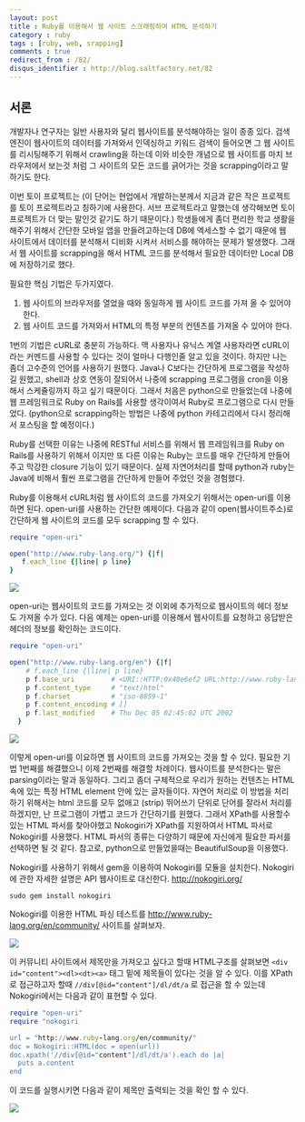 ```yaml
---
layout: post
title : Ruby를 이용해서 웹 사이트 스크래핑하여 HTML 분석하기
category : ruby
tags : [ruby, web, srapping]
comments : true
redirect_from : /82/
disqus_identifier : http://blog.saltfactory.net/82
---
```


## 서론

개발자나 연구자는 일반 사용자와 달리 웹사이트를 분석해야하는 일이 종종 있다.  검색 엔진이 웹사이트의 데이터를 가져와서 인덱싱하고 키워드 검색이 들어오면 그 웹 사이트를 리시팅해주기 위해서 crawling을 하는데 이와 비슷한 개념으로 웹 사이트를 마치 브라우저에서 보는것 처럼 그 사이트의 모든 코드를 긁어가는 것을 scrapping이라고 말하기도 한다.

이번 토이 프로젝트는 (이 단어는 현업에서 개발하는분께서 지금과 같은 작은 프로젝트를 토이 프로젝트라고 칭하기에 사용한다. 서브 프로젝트라고 말했는데 생각해보면 토이 프로젝트가 더 맞는 말인것 같기도 하기 때문이다.) 학생들에게 좀더 편리한 학교 생활을 해주기 위해서 간단한 모바일 앱을 만들려고하는데 DB에 엑세스할 수 없기 때문에 웹 사이트에서 데이터를 분석해서 디비화 시켜서 서비스를 해야하는 문제가 발생했다. 그래서 웹 사이트를 scrapping을 해서 HTML 코드를 분석해서 필요한 데이터만 Local DB에 저장하기로 했다.

필요한 핵심 기법은 두가지였다.

1. 웹 사이트의 브라우저를 열었을 때와 동일하게 웹 사이트 코드를 가져 올 수 있어야 한다.
2. 웹 사이트 코드를 가져와서 HTML의 특정 부분의 컨텐츠를 가져올 수 있어야 한다.

1번의 기법은 cURL로 충분히 가능하다. 맥 사용자나 유닉스 계열 사용자라면 cURL이라는 커멘드를 사용할 수 있다는 것이 얼마나 다행인줄 알고 있을 것이다. 하지만 나는 좀더 고수준의 언어를 사용하기 원했다. Java나 C보다는 간단하게 프로그램을 작성하길 원했고, shell과 상호 연동이 잘되어서 나중에 scrapping 프로그램을 cron을 이용해서 스케쥴링까지 하고 싶기 때문이다. 그래서 처음은 python으로 만들었는데 나중에 웹 프레임워크로 Ruby on Rails를 사용할 생각이여서 Ruby로 프로그램으로 다시 만들었다.  (python으로 scrapping하는 방법은 나중에 python 카테고리에서 다시 정리해서 포스팅을 할 예정이다.)

Ruby를 선택한 이유는 나중에 RESTful 서비스를 위해서 웹 프레임워크를 Ruby on Rails를 사용하기 위해서 이지만 또 다른 이유는 Ruby는 코드를 매우 간단하게 만들어주고 막강한 closure 기능이 있기 때문이다. 실제 자연어처리를 할때 python과 ruby는 Java에 비해서 훨씬 프로그램을 간단하게 만들어 주었던 것을 경험했다.

Ruby를 이용해서 cURL처럼 웹 사이트의 코드를 가져오기 위해서는 open-uri를 이용하면 된다. open-uri를 사용하는 간단한 예제이다. 다음과 같이 open(웹사이트주소)로 간단하게 웹 사이트의 코드를 모두 scrapping 할 수 있다.

```ruby
require "open-uri"

open("http://www.ruby-lang.org/") {|f|
   f.each_line {|line| p line}
}
```

![](https://hbn-blog-assets.s3.ap-northeast-2.amazonaws.com/800d2cef-0bb3-40fe-bb31-be9f15ae7f2d)

open-uri는 웹사이트의 코드를 가져오는 것 이외에 추가적으로 웹사이트의 헤더 정보도 가져올 수가 있다. 다음 예제는 open-uri를 이용해서 웹사이트를 요청하고 응답받은 헤더의 정보를 확인하는 코드이다.

```ruby
require "open-uri"

open("http://www.ruby-lang.org/en") {|f|
    # f.each_line {|line| p line}
    p f.base_uri         # <URI::HTTP:0x40e6ef2 URL:http://www.ruby-lang.org/en/>
    p f.content_type     # "text/html"
    p f.charset          # "iso-8859-1"
    p f.content_encoding # []
    p f.last_modified    # Thu Dec 05 02:45:02 UTC 2002
  }
```

![](https://hbn-blog-assets.s3.ap-northeast-2.amazonaws.com/0c45882e-5d7c-4849-867c-9d2ab28010a3)

이렇게 open-uri를 이요하면 웹 사이트의 코드를 가져오는 것을 할 수 있다. 필요한 기법 1번째를 해결했으니 이제 2번째를 해결할 차례이다. 웹사이트를 분석한다는 말은 parsing이라는 말과 동일하다. 그리고 좀더 구체적으로 우리가 원하는 컨텐츠는 HTML 속에 있는 특정 HTML element 안에 있는 글자들이다. 자연어 처리로 이 방법을 처리하기 위해서는 html 코드를 모두 없애고 (strip) 뛰어쓰기 단위로 단어를 잘라서 처리를 하겠지만, 난 프로그램이 가볍고 코드가 간단하기를 원했다. 그래서 XPath를 사용할수 있는 HTML 파서를 찾아야했고 Nokogiri가 XPath를 지원하여서 HTML 파서로 Nokogiri를 사용했다. HTML 파서의 종류는 다양하기 때문에 자신에게 필요한 파서를 선택하면 될 것 같다. 참고로, python으로 만들었을때는 BeautifulSoup을 이용했다.

Nokogiri를 사용하기 위해서 gem을 이용하여 Nokogiri를 모듈을 설치한다. Nokogiri에 관한 자세한 설명은 API 웹사이트로 대신한다. http://nokogiri.org/

```
sudo gem install nokogiri
```

Nokogiri를 이용한 HTML 파싱 테스트를 http://www.ruby-lang.org/en/community/ 사이트를 살펴보자.

![](https://hbn-blog-assets.s3.ap-northeast-2.amazonaws.com/37f7b39c-1ac9-4836-8e19-bc5960283950)

이 커뮤니티 사이트에서 제목만을 가져오고 싶다고 할때 HTML구조를 살펴보면 `<div id="content"><dl><dt><a>` 태그 밑에 제목들이 있다는 것을 알 수 있다. 이를 XPath로 접근하고자 할때 `//div[@id="content"]/dl/dt/a` 로 접근을 할 수 있는데 Nokogiri에서는 다음과 같이 표현할 수 있다.

```ruby
require "open-uri"
require "nokogiri

url = "http://www.ruby-lang.org/en/community/"
doc = Nokogiri::HTML(doc = open(url))
doc.xpath('//div[@id="content"]/dl/dt/a').each do |a|
  puts a.content
end
```

이 코드를 실행시키면 다음과 같이 제목만 출력되는 것을 확인 할 수 있다.

![](https://hbn-blog-assets.s3.ap-northeast-2.amazonaws.com/085469a1-00c1-4b52-bb86-f4d7dd48ca9c)

